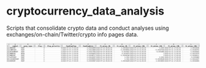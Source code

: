 # cryptocurrency_data_analysis
Scripts that consolidate crypto data and conduct analyses using exchanges/on-chain/Twitter/crypto info pages data. 


![Binance Negative Funding Rate Tool](monitor_binance_negative_funding_rate.jpg)
